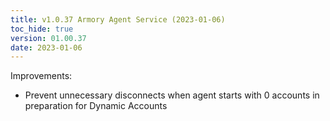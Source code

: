 ```yaml
---
title: v1.0.37 Armory Agent Service (2023-01-06)
toc_hide: true
version: 01.00.37
date: 2023-01-06
---
```


Improvements:
* Prevent unnecessary disconnects when agent starts with 0 accounts in preparation for Dynamic Accounts
